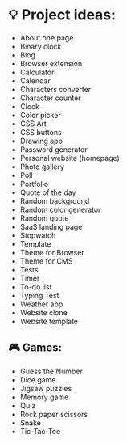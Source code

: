 <!-- Project ideas v.1.3.1 -->

# 💡 Project ideas:


- About one page
- Binary clock
- Blog
- Browser extension
- Calculator
- Calendar
- Characters converter
- Сharacter counter
- Clock
- Color picker
- CSS Art
- CSS buttons
- Drawing app
- Password generator
- Personal website (homepage)
- Photo gallery
- Poll
- Portfolio
- Quote of the day
- Random background
- Random color generator
- Random quote
- SaaS landing page
- Stopwatch
- Template
- Theme for Browser
- Theme for CMS
- Tests
- Timer
- To-do list
- Typing Test
- Weather app
- Website clone
- Website template

## 🎮 Games:
- Guess the Number
- Dice game
- Jigsaw puzzles
- Memory game
- Quiz
- Rock paper scissors
- Snake
- Tic-Tac-Toe



